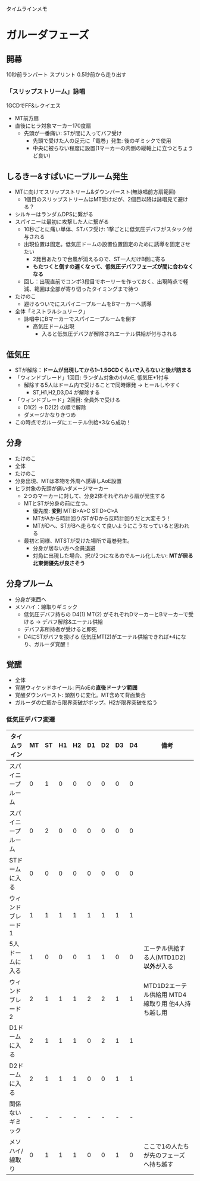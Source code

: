 タイムラインメモ

# ガルーダフェーズ
## 開幕
10秒前ランパート スプリント
0.5秒前から走り出す
### 「スリップストリーム」詠唱
1GCDでFF&レクイエス
- MT前方扇
- 直後にヒラ対象マーカー170度扇
  - 先頭が一番痛い: STが間に入ってバフ受け
    - 先頭で受けた人の足元に「竜巻」発生: 後のギミックで使用
    - 中央に被らない程度に設置(1マーカーの内側の縦軸上に立つとちょうど良い)
## しるきー&すぱいにープルーム発生
- MTに向けてスリップストリーム&ダウンバースト(無詠唱前方扇範囲)
  - 1個目のスリップストリームはMT受けだが、2個目以降は詠唱見て避ける？
- シルキーはランダムDPSに繋がる
- スパイニーは最初に攻撃した人に繋がる
  - 10秒ごとに痛い単体、STバフ受け: 1撃ごとに低気圧デバフがスタック付与される
  - 出現位置は固定。低気圧ドームの設置位置固定のために誘導を固定させたい
    - 2発目あたりで台風が消えるので、ST一人だけB側に寄る
    - **もたつくと倒すの遅くなって、低気圧デバフフェーズが間に合わなくなる**
  - 回し：出現直前でコンボ3段目でホーリーを作っておく、出現時点で軽減、範囲は全部が寄り切ったタイミングまで待つ
- たけのこ
  - 避けるついでにスパイニープルームをBマーカーへ誘導
- 全体「ミストラルシュリーク」
  - 詠唱中にBマーカーでスパイニープルームを倒す
    - 高気圧ドーム出現
      - 入ると低気圧デバフが解除されエーテル供給が付与される
## 低気圧
- STが解除：**ドームが出現してから1~1.5GCDくらいで入らないと後が詰まる**
- 「ウィンドブレード」1回目: ランダム対象の小AoE, 低気圧*1付与
  - 解除する5人はドーム内で受けることで同時爆発 -> ヒールしやすく
    - ST,H1,H2,D3,D4 が解除する
- 「ウィンドブレード」2回目: 全員外で受ける
  - D1(2) -> D2(2) の順で解除
  - ダメージかなりきつめ
- この時点でガルーダにエーテル供給*3なら成功！
## 分身
- たけのこ
- 全体
- たけのこ
- 分身出現、MTは本物を外周へ誘導しAoE設置
- ヒラ対象の先頭が痛いダメージマーカー
  - 2つのマーカーに対して、分身2体それぞれから扇が発生する
  - MTとSTが分身の前に立つ。
    - 優先度: **変則** MT:B>A>C ST:D>C>A
    - MTがAから時計回り/STがDから反時計回りだと大変そう！
    - MTがDへ、STがBへ走らなくて良いようにこうなっていると思われる
  - 最初と同様、MTSTが受けた場所で竜巻発生。
    - 分身が居ない方へ全員退避
    - 対角に出現した場合、択が2つになるのでルール化したい: **MTが居る北東側優先が良さそう**
## 分身プルーム
- 分身が東西へ
- メソハイ：線取りギミック
  - 低気圧デバフ持ちの D4(1) MT(2) がそれぞれDマーカーとBマーカーで受ける -> デバフ解除&エーテル供給
  - デバフ非所持者が受けると即死
  - D4にSTがバフを投げる
低気圧MT(2)がエーテル供給できれば*4になり、ガルーダ覚醒！
## 覚醒
- 全体
- 覚醒ウィケッドホイール: 円AoEの**直後ドーナツ範囲**
- 覚醒ダウンバースト: 頭割りに変化。MT含めて背面集合
- ガルーダの亡骸から限界突破がポップ。H2が限界突破を拾う

### 低気圧デバフ変遷
| タイムライン | MT | ST | H1 | H2 | D1 | D2 | D3 | D4 | 備考 | 
| ---- | ---- | ---- | ---- | ---- | ---- | ---- | ---- | ---- | ---- |
| スパイニープルーム | 0 | 1 | 0 | 0 | 0 | 0 | 0 | 0 |  |
| スパイニープルーム | 0 | 2 | 0 | 0 | 0 | 0 | 0 | 0 |  |
| STドームに入る | 0 | 0 | 0 | 0 | 0 | 0 | 0 | 0 |  |
| ウィンドブレード1 | 1 | 1 | 1 | 1 | 1 | 1 | 1 | 1 |  |
| 5人ドームに入る | 1 | 0 | 0 | 0 | 1 | 1 | 0 | 0 | エーテル供給する人(MTD1D2)**以外**が入る |
| ウィンドブレード2 | 2 | 1 | 1 | 1 | 2 | 2 | 1 | 1 | MTD1D2エーテル供給用 MTD4線取り用 他4人持ち越し用 |
| D1ドームに入る | 2 | 1 | 1 | 1 | 0 | 2 | 1 | 1 |  |
| D2ドームに入る | 2 | 1 | 1 | 1 | 0 | 0 | 1 | 1 |  |
| 関係ないギミック | - | - | - | - | - | - | - | - |  |
| メソハイ/線取り | 0 | 1 | 1 | 1 | 0 | 0 | 1 | 0 | ここで1の人たちが先のフェーズへ持ち越す |


